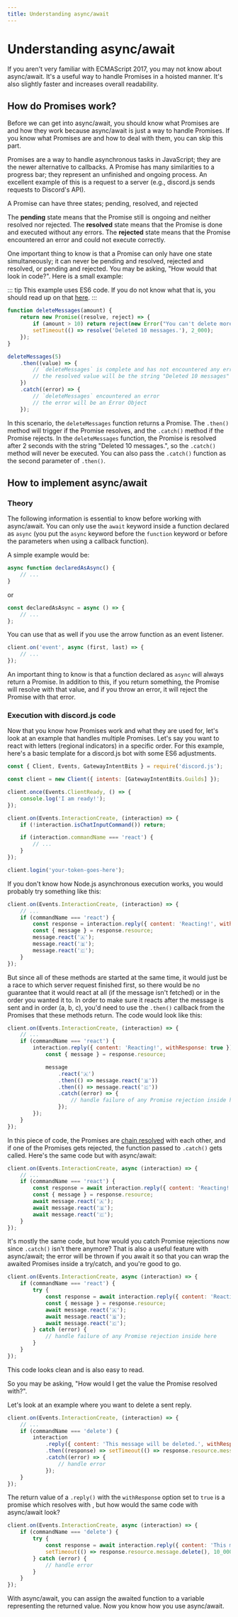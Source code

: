```yaml
---
title: Understanding async/await
---
```


# Understanding async/await

If you aren't very familiar with ECMAScript 2017, you may not know about async/await. It's a useful way to handle Promises in a hoisted manner. It's also slightly faster and increases overall readability.

## How do Promises work?

Before we can get into async/await, you should know what Promises are and how they work because async/await is just a way to handle Promises. If you know what Promises are and how to deal with them, you can skip this part.

Promises are a way to handle asynchronous tasks in JavaScript; they are the newer alternative to callbacks. A Promise has many similarities to a progress bar; they represent an unfinished and ongoing process. An excellent example of this is a request to a server (e.g., discord.js sends requests to Discord's API).

A Promise can have three states; pending, resolved, and rejected

The **pending** state means that the Promise still is ongoing and neither resolved nor rejected.
The **resolved** state means that the Promise is done and executed without any errors.
The **rejected** state means that the Promise encountered an error and could not execute correctly.

One important thing to know is that a Promise can only have one state simultaneously; it can never be pending and resolved, rejected and resolved, or pending and rejected. You may be asking, "How would that look in code?". Here is a small example:

::: tip
This example uses ES6 code. If you do not know what that is, you should read up on that [here](/additional-info/es6-syntax.md).
:::

```js
function deleteMessages(amount) {
	return new Promise((resolve, reject) => {
		if (amount > 10) return reject(new Error("You can't delete more than 10 Messages at a time."));
		setTimeout(() => resolve('Deleted 10 messages.'), 2_000);
	});
}

deleteMessages(5)
	.then((value) => {
		// `deleteMessages` is complete and has not encountered any errors
		// the resolved value will be the string "Deleted 10 messages"
	})
	.catch((error) => {
		// `deleteMessages` encountered an error
		// the error will be an Error Object
	});
```

In this scenario, the `deleteMessages` function returns a Promise. The `.then()` method will trigger if the Promise resolves, and the `.catch()` method if the Promise rejects. In the `deleteMessages` function, the Promise is resolved after 2 seconds with the string "Deleted 10 messages.", so the `.catch()` method will never be executed. You can also pass the `.catch()` function as the second parameter of `.then()`.

## How to implement async/await

### Theory

The following information is essential to know before working with async/await. You can only use the `await` keyword inside a function declared as `async` (you put the `async` keyword before the `function` keyword or before the parameters when using a callback function).

A simple example would be:

```js
async function declaredAsAsync() {
	// ...
}
```

or

```js
const declaredAsAsync = async () => {
	// ...
};
```

You can use that as well if you use the arrow function as an event listener.

```js
client.on('event', async (first, last) => {
	// ...
});
```

An important thing to know is that a function declared as `async` will always return a Promise. In addition to this, if you return something, the Promise will resolve with that value, and if you throw an error, it will reject the Promise with that error.

### Execution with discord.js code

Now that you know how Promises work and what they are used for, let's look at an example that handles multiple Promises. Let's say you want to react with letters (regional indicators) in a specific order. For this example, here's a basic template for a discord.js bot with some ES6 adjustments.

```js
const { Client, Events, GatewayIntentBits } = require('discord.js');

const client = new Client({ intents: [GatewayIntentBits.Guilds] });

client.once(Events.ClientReady, () => {
	console.log('I am ready!');
});

client.on(Events.InteractionCreate, (interaction) => {
	if (!interaction.isChatInputCommand()) return;

	if (interaction.commandName === 'react') {
		// ...
	}
});

client.login('your-token-goes-here');
```

If you don't know how Node.js asynchronous execution works, you would probably try something like this:

```js {4-7}
client.on(Events.InteractionCreate, (interaction) => {
	// ...
	if (commandName === 'react') {
		const response = interaction.reply({ content: 'Reacting!', withResponse: true });
		const { message } = response.resource;
		message.react('🇦');
		message.react('🇧');
		message.react('🇨');
	}
});
```

But since all of these methods are started at the same time, it would just be a race to which server request finished first, so there would be no guarantee that it would react at all (if the message isn't fetched) or in the order you wanted it to. In order to make sure it reacts after the message is sent and in order (a, b, c), you'd need to use the `.then()` callback from the Promises that these methods return. The code would look like this:

```js {4-12}
client.on(Events.InteractionCreate, (interaction) => {
	// ...
	if (commandName === 'react') {
		interaction.reply({ content: 'Reacting!', withResponse: true }).then((response) => {
			const { message } = response.resource;

			message
				.react('🇦')
				.then(() => message.react('🇧'))
				.then(() => message.react('🇨'))
				.catch((error) => {
					// handle failure of any Promise rejection inside here
				});
		});
	}
});
```

In this piece of code, the Promises are [chain resolved](https://developer.mozilla.org/en-US/docs/Web/JavaScript/Reference/Global_Objects/Promise/then#Chaining) with each other, and if one of the Promises gets rejected, the function passed to `.catch()` gets called. Here's the same code but with async/await:

```js {1,4-7}
client.on(Events.InteractionCreate, async (interaction) => {
	// ...
	if (commandName === 'react') {
		const response = await interaction.reply({ content: 'Reacting!', withResponse: true });
		const { message } = response.resource;
		await message.react('🇦');
		await message.react('🇧');
		await message.react('🇨');
	}
});
```

It's mostly the same code, but how would you catch Promise rejections now since `.catch()` isn't there anymore? That is also a useful feature with async/await; the error will be thrown if you await it so that you can wrap the awaited Promises inside a try/catch, and you're good to go.

```js {1,4-11}
client.on(Events.InteractionCreate, async (interaction) => {
	if (commandName === 'react') {
		try {
			const response = await interaction.reply({ content: 'Reacting!', withResponse: true });
			const { message } = response.resource;
			await message.react('🇦');
			await message.react('🇧');
			await message.react('🇨');
		} catch (error) {
			// handle failure of any Promise rejection inside here
		}
	}
});
```

This code looks clean and is also easy to read.

So you may be asking, "How would I get the value the Promise resolved with?".

Let's look at an example where you want to delete a sent reply.

```js {3-9}
client.on(Events.InteractionCreate, (interaction) => {
	// ...
	if (commandName === 'delete') {
		interaction
			.reply({ content: 'This message will be deleted.', withResponse: true })
			.then((response) => setTimeout(() => response.resource.message.delete(), 10_000))
			.catch((error) => {
				// handle error
			});
	}
});
```

The return value of a `.reply()` with the `withResponse` option set to `true` is a promise which resolves with <DocsLink path="InteractionCallbackResponse:Class" />, but how would the same code with async/await look?

```js {1,4-10}
client.on(Events.InteractionCreate, async (interaction) => {
	if (commandName === 'delete') {
		try {
			const response = await interaction.reply({ content: 'This message will be deleted.', withResponse: true });
			setTimeout(() => response.resource.message.delete(), 10_000);
		} catch (error) {
			// handle error
		}
	}
});
```

With async/await, you can assign the awaited function to a variable representing the returned value. Now you know how you use async/await.
